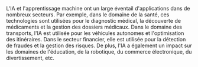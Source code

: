 L'IA et l'apprentissage machine ont un large éventail d'applications dans de nombreux secteurs. Par exemple, dans le domaine de la santé, ces technologies sont utilisées pour le diagnostic médical, la découverte de médicaments et la gestion des dossiers médicaux. Dans le domaine des transports, l'IA est utilisée pour les véhicules autonomes et l'optimisation des itinéraires. Dans le secteur financier, elle est utilisée pour la détection de fraudes et la gestion des risques. De plus, l'IA a également un impact sur les domaines de l'éducation, de la robotique, du commerce électronique, du divertissement, etc.